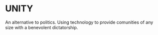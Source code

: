 # UNITY
An alternative to politics. Using technology to provide comunities of any size with a benevolent dictatorship.
